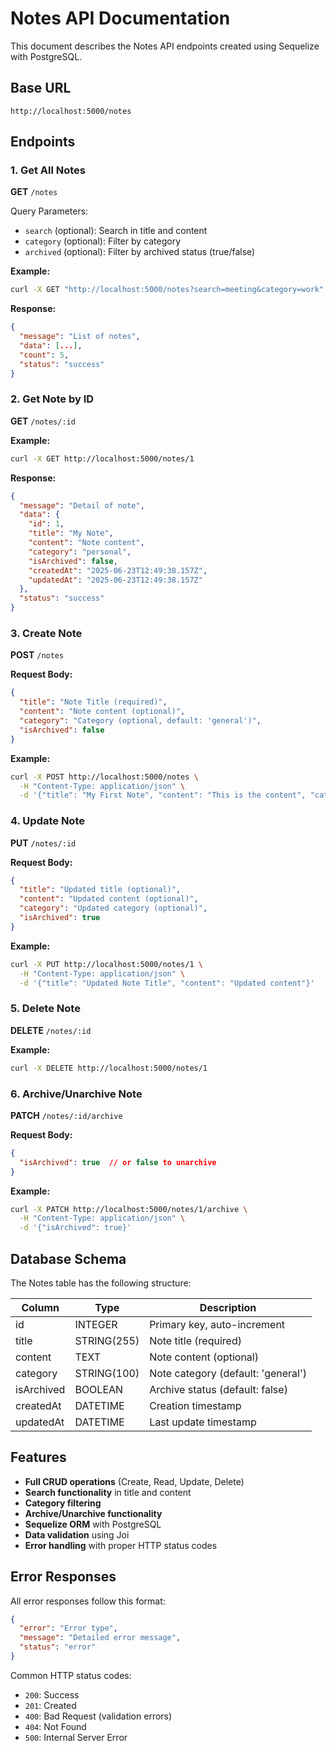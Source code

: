 # Notes API Documentation

This document describes the Notes API endpoints created using Sequelize with PostgreSQL.

## Base URL
```
http://localhost:5000/notes
```

## Endpoints

### 1. Get All Notes
**GET** `/notes`

Query Parameters:
- `search` (optional): Search in title and content
- `category` (optional): Filter by category
- `archived` (optional): Filter by archived status (true/false)

**Example:**
```bash
curl -X GET "http://localhost:5000/notes?search=meeting&category=work"
```

**Response:**
```json
{
  "message": "List of notes",
  "data": [...],
  "count": 5,
  "status": "success"
}
```

### 2. Get Note by ID
**GET** `/notes/:id`

**Example:**
```bash
curl -X GET http://localhost:5000/notes/1
```

**Response:**
```json
{
  "message": "Detail of note",
  "data": {
    "id": 1,
    "title": "My Note",
    "content": "Note content",
    "category": "personal",
    "isArchived": false,
    "createdAt": "2025-06-23T12:49:38.157Z",
    "updatedAt": "2025-06-23T12:49:38.157Z"
  },
  "status": "success"
}
```

### 3. Create Note
**POST** `/notes`

**Request Body:**
```json
{
  "title": "Note Title (required)",
  "content": "Note content (optional)",
  "category": "Category (optional, default: 'general')",
  "isArchived": false
}
```

**Example:**
```bash
curl -X POST http://localhost:5000/notes \
  -H "Content-Type: application/json" \
  -d '{"title": "My First Note", "content": "This is the content", "category": "personal"}'
```

### 4. Update Note
**PUT** `/notes/:id`

**Request Body:**
```json
{
  "title": "Updated title (optional)",
  "content": "Updated content (optional)",
  "category": "Updated category (optional)",
  "isArchived": true
}
```

**Example:**
```bash
curl -X PUT http://localhost:5000/notes/1 \
  -H "Content-Type: application/json" \
  -d '{"title": "Updated Note Title", "content": "Updated content"}'
```

### 5. Delete Note
**DELETE** `/notes/:id`

**Example:**
```bash
curl -X DELETE http://localhost:5000/notes/1
```

### 6. Archive/Unarchive Note
**PATCH** `/notes/:id/archive`

**Request Body:**
```json
{
  "isArchived": true  // or false to unarchive
}
```

**Example:**
```bash
curl -X PATCH http://localhost:5000/notes/1/archive \
  -H "Content-Type: application/json" \
  -d '{"isArchived": true}'
```

## Database Schema

The Notes table has the following structure:

| Column | Type | Description |
|--------|------|-------------|
| id | INTEGER | Primary key, auto-increment |
| title | STRING(255) | Note title (required) |
| content | TEXT | Note content (optional) |
| category | STRING(100) | Note category (default: 'general') |
| isArchived | BOOLEAN | Archive status (default: false) |
| createdAt | DATETIME | Creation timestamp |
| updatedAt | DATETIME | Last update timestamp |

## Features

- **Full CRUD operations** (Create, Read, Update, Delete)
- **Search functionality** in title and content
- **Category filtering**
- **Archive/Unarchive functionality**
- **Sequelize ORM** with PostgreSQL
- **Data validation** using Joi
- **Error handling** with proper HTTP status codes

## Error Responses

All error responses follow this format:
```json
{
  "error": "Error type",
  "message": "Detailed error message",
  "status": "error"
}
```

Common HTTP status codes:
- `200`: Success
- `201`: Created
- `400`: Bad Request (validation errors)
- `404`: Not Found
- `500`: Internal Server Error 